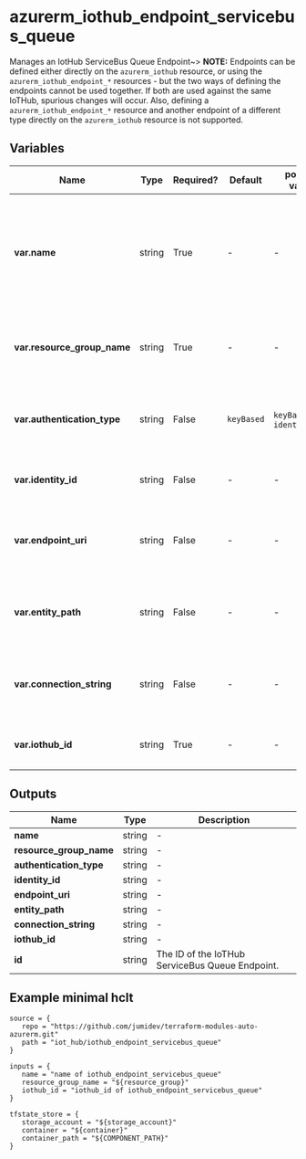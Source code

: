 # azurerm_iothub_endpoint_servicebus_queue

Manages an IotHub ServiceBus Queue Endpoint~> **NOTE:** Endpoints can be defined either directly on the `azurerm_iothub` resource, or using the `azurerm_iothub_endpoint_*` resources - but the two ways of defining the endpoints cannot be used together. If both are used against the same IoTHub, spurious changes will occur. Also, defining a `azurerm_iothub_endpoint_*` resource and another endpoint of a different type directly on the `azurerm_iothub` resource is not supported.

## Variables

| Name | Type | Required? |  Default  |  possible values |  Description |
| ---- | ---- | --------- |  ----------- | ----------- | ----------- |
| **var.name** | string | True | -  |  -  |  The name of the endpoint. The name must be unique across endpoint types. The following names are reserved: `events`, `operationsMonitoringEvents`, `fileNotifications` and `$default`. Changing this forces a new resource to be created. | 
| **var.resource_group_name** | string | True | -  |  -  |  The name of the resource group under which the Service Bus Queue has been created. Changing this forces a new resource to be created. | 
| **var.authentication_type** | string | False | `keyBased`  |  `keyBased`, `identityBased`  |  Type used to authenticate against the Service Bus Queue endpoint. Possible values are `keyBased` and `identityBased`. Defaults to `keyBased`. | 
| **var.identity_id** | string | False | -  |  -  |  ID of the User Managed Identity used to authenticate against the Service Bus Queue endpoint. | 
| **var.endpoint_uri** | string | False | -  |  -  |  URI of the Service Bus endpoint. This attribute can only be specified and is mandatory when `authentication_type` is `identityBased`. | 
| **var.entity_path** | string | False | -  |  -  |  Name of the Service Bus Queue. This attribute can only be specified and is mandatory when `authentication_type` is `identityBased`. | 
| **var.connection_string** | string | False | -  |  -  |  The connection string for the endpoint. This attribute can only be specified and is mandatory when `authentication_type` is `keyBased`. | 
| **var.iothub_id** | string | True | -  |  -  |  The IoTHub ID for the endpoint. Changing this forces a new resource to be created. | 



## Outputs

| Name | Type | Description |
| ---- | ---- | --------- | 
| **name** | string  | - | 
| **resource_group_name** | string  | - | 
| **authentication_type** | string  | - | 
| **identity_id** | string  | - | 
| **endpoint_uri** | string  | - | 
| **entity_path** | string  | - | 
| **connection_string** | string  | - | 
| **iothub_id** | string  | - | 
| **id** | string  | The ID of the IoTHub ServiceBus Queue Endpoint. | 

## Example minimal hclt

```hcl
source = {
   repo = "https://github.com/jumidev/terraform-modules-auto-azurerm.git" 
   path = "iot_hub/iothub_endpoint_servicebus_queue" 
}

inputs = {
   name = "name of iothub_endpoint_servicebus_queue" 
   resource_group_name = "${resource_group}" 
   iothub_id = "iothub_id of iothub_endpoint_servicebus_queue" 
}

tfstate_store = {
   storage_account = "${storage_account}" 
   container = "${container}" 
   container_path = "${COMPONENT_PATH}" 
}


```